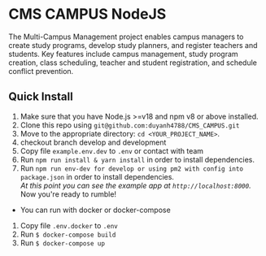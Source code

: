 # CMS CAMPUS NodeJS
The Multi-Campus Management project enables campus managers to create study programs, develop study planners, and register teachers and students. Key features include campus management, study program creation, class scheduling, teacher and student registration, and schedule conflict prevention.

## Quick Install

1.  Make sure that you have Node.js >=v18 and npm v8 or above installed.
2.  Clone this repo using `git@github.com:duyanh4788/CMS_CAMPUS.git`
3.  Move to the appropriate directory: `cd <YOUR_PROJECT_NAME>`.<br />
4.  checkout branch develop and development
5.  Copy file `example.env.dev` to `.env` or contact with team
6.  Run `npm run install & yarn install` in order to install dependencies.<br />
7.  Run `npm run env-dev for develop or using pm2 with config into package.json` in order to install dependencies.<br />
    _At this point you can see the example app at `http://localhost:8000`._
    Now you're ready to rumble!

- You can run with docker or docker-compose

1. Copy file `.env.docker` to `.env`
2. Run `$ docker-compose build`
3. Run `$ docker-compose up`
